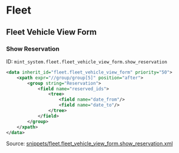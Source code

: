# Fleet

## Fleet Vehicle View Form

### Show Reservation

ID: `mint_system.fleet.fleet_vehicle_view_form.show_reservation`

```xml
<data inherit_id="fleet.fleet_vehicle_view_form" priority="50">
    <xpath expr="//group/group[5]" position="after">
        <group string="Reservation">
            <field name="reserved_ids">
                <tree>
                    <field name="date_from"/>
                    <field name="date_to"/>
                </tree>
            </field>
        </group>
    </xpath>
</data>

```
Source: [snippets/fleet.fleet_vehicle_view_form.show_reservation.xml](https://github.com/Mint-System/Odoo-Build/tree/main/snippets/fleet.fleet_vehicle_view_form.show_reservation.xml)

